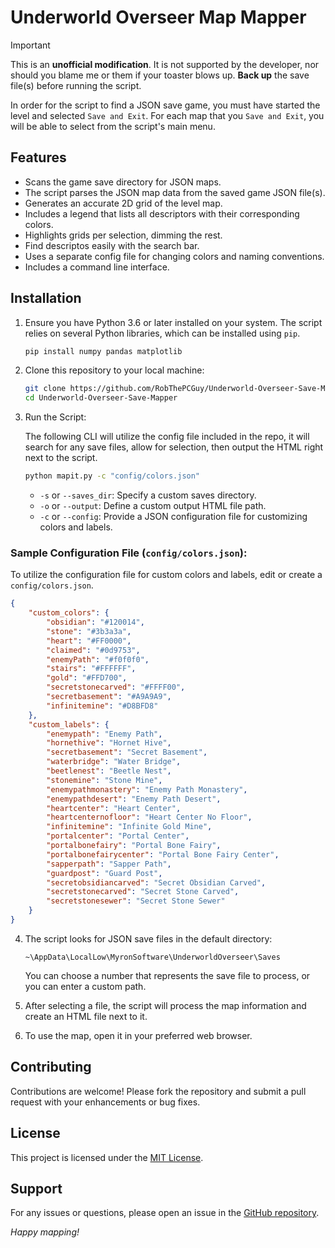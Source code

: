 # Underworld Overseer Map Mapper

>[!IMPORTANT]
> This is an **unofficial modification**. It is not supported by the developer, nor should you blame me or them if your toaster blows up. **Back up** the save file(s) before running the script.
>
> In order for the script to find a JSON save game, you must have started the level and selected `Save and Exit`. For each map that you `Save and Exit`, you will be able to select from the script's main menu.

## Features

- Scans the game save directory for JSON maps.
- The script parses the JSON map data from the saved game JSON file(s).
- Generates an accurate 2D grid of the level map.
- Includes a legend that lists all descriptors with their corresponding colors.
- Highlights grids per selection, dimming the rest.
- Find descriptos easily with the search bar.
- Uses a separate config file for changing colors and naming conventions.
- Includes a command line interface.

## Installation

1. Ensure you have Python 3.6 or later installed on your system. The script relies on several Python libraries, which can be installed using `pip`.

   ```bash
   pip install numpy pandas matplotlib
   ```

2. Clone this repository to your local machine:

   ```bash
   git clone https://github.com/RobThePCGuy/Underworld-Overseer-Save-Mapper.git
   cd Underworld-Overseer-Save-Mapper
   ```

3. Run the Script:

   The following CLI will utilize the config file included in the repo, it will search for any save files, allow for selection, then output the HTML right next to the script.

     ```bash
     python mapit.py -c "config/colors.json"
     ```

     - `-s` or `--saves_dir`: Specify a custom saves directory.
     - `-o` or `--output`: Define a custom output HTML file path.
     - `-c` or `--config`: Provide a JSON configuration file for customizing colors and labels.

### Sample Configuration File (`config/colors.json`):

To utilize the configuration file for custom colors and labels, edit or create a `config/colors.json`.

```json
{
    "custom_colors": {
        "obsidian": "#120014",
        "stone": "#3b3a3a",
        "heart": "#FF0000",
        "claimed": "#0d9753",
        "enemyPath": "#f0f0f0",
        "stairs": "#FFFFFF",
        "gold": "#FFD700",
        "secretstonecarved": "#FFFF00",
        "secretbasement": "#A9A9A9",
        "infinitemine": "#D8BFD8"
    },
    "custom_labels": {
        "enemypath": "Enemy Path",
        "hornethive": "Hornet Hive",
        "secretbasement": "Secret Basement",
        "waterbridge": "Water Bridge",
        "beetlenest": "Beetle Nest",
        "stonemine": "Stone Mine",
        "enemypathmonastery": "Enemy Path Monastery",
        "enemypathdesert": "Enemy Path Desert",
        "heartcenter": "Heart Center",
        "heartcenternofloor": "Heart Center No Floor",
        "infinitemine": "Infinite Gold Mine",
        "portalcenter": "Portal Center",
        "portalbonefairy": "Portal Bone Fairy",
        "portalbonefairycenter": "Portal Bone Fairy Center",
        "sapperpath": "Sapper Path",
        "guardpost": "Guard Post",
        "secretobsidiancarved": "Secret Obsidian Carved",
        "secretstonecarved": "Secret Stone Carved",
        "secretstonesewer": "Secret Stone Sewer"
    }
}
```

4. The script looks for JSON save files in the default directory:

    `~\AppData\LocalLow\MyronSoftware\UnderworldOverseer\Saves`

    You can choose a number that represents the save file to process, or you can enter a custom path.

5. After selecting a file, the script will process the map information and create an HTML file next to it.

6. To use the map, open it in your preferred web browser.

## Contributing

Contributions are welcome! Please fork the repository and submit a pull request with your enhancements or bug fixes.

## License

This project is licensed under the [MIT License](LICENSE).

## Support

For any issues or questions, please open an issue in the [GitHub repository](https://github.com/RobThePCGuy/Underworld-Overseer-Save-Mapper/issues).

*Happy mapping!*
